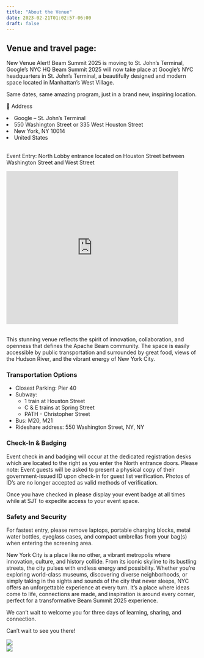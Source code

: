 ```yaml
---
title: "About the Venue"
date: 2023-02-21T01:02:57-06:00
draft: false
---
```


## Venue and travel page:

<div class="container">
  <div class="row">
    <div class="col-sm"> 
    <p>New Venue Alert! Beam Summit 2025 is moving to St. John’s Terminal, Google’s NYC HQ
Beam Summit 2025 will now take place at Google’s NYC headquarters in St. John’s Terminal, a beautifully designed and modern space located in Manhattan’s West Village.</p>

<p>Same dates, same amazing program, just in a brand new, inspiring location.</p>

<p>📍 Address</p>

<li> Google – St. John’s Terminal</li>
<li> 550 Washington Street or 335 West Houston Street</li>
<li> New York, NY 10014</li>
<li> United States</li>

<br>

<p>Event Entry: North Lobby entrance located on Houston Street between Washington Street and West Street</p>
    </div>
    <div class="col-sm">
      <iframe src="https://www.google.com/maps/embed?pb=!1m18!1m12!1m3!1d3023.5002651809!2d-74.0098182!3d40.7290164!2m3!1f0!2f0!3f0!3m2!1i1024!2i768!4f13.1!3m3!1m2!1s0x89c259f27e445beb%3A0x1f050c046915a9cb!2s335%20W%20Houston%20St%2C%20New%20York%2C%20NY%2010014%2C%20USA!5e0!3m2!1sen!2smx!4v1751573108763!5m2!1sen!2smx" class="mx-auto d-block" width="450" height="400" style="border:0;" allowfullscreen="" loading="lazy" referrerpolicy="no-referrer-when-downgrade"></iframe>
    </div>

  </div>
</div>

<br>

This stunning venue reflects the spirit of innovation, collaboration, and openness that defines the Apache Beam community. The space is easily accessible by public transportation and surrounded by great food, views of the Hudson River, and the vibrant energy of New York City.

### Transportation Options

- Closest Parking: Pier 40
- Subway:
  - 1 train at Houston Street
  - C & E trains at Spring Street
  - PATH - Christopher Street
- Bus: M20, M21
- Rideshare address: 550 Washington Street, NY, NY

### Check-In & Badging

Event check in and badging will occur at the dedicated registration desks which are located to the right as you enter the North entrance doors. Please note: Event guests will be asked to present a physical copy of their government-issued ID upon check-in for guest list verification. Photos of ID’s are no longer accepted as valid methods of verification.

Once you have checked in please display your event badge at all times while at SJT to expedite access to your event space.

### Safety and Security

For fastest entry, please remove laptops, portable charging blocks, metal water bottles, eyeglass cases, and compact umbrellas from your bag(s) when entering the screening area.

New York City is a place like no other, a vibrant metropolis where innovation, culture, and history collide. From its iconic skyline to its bustling streets, the city pulses with endless energy and possibility. Whether you’re exploring world-class museums, discovering diverse neighborhoods, or simply taking in the sights and sounds of the city that never sleeps, NYC offers an unforgettable experience at every turn. It’s a place where ideas come to life, connections are made, and inspiration is around every corner, perfect for a transformative Beam Summit 2025 experience.

We can’t wait to welcome you for three days of learning, sharing, and connection.

Can’t wait to see you there!

<div class="container">
  <div class="row">
    <div class="col-sm">
      <img src="/images/2025-1.png" class="img-fluid mx-auto d-block" >
    </div>
    <div class="col-sm">
      <img src="/images/2025-2.png" class="img-fluid mx-auto d-block" >
    </div>
  </div>
</div>
